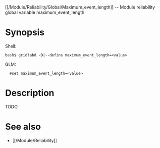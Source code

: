 [[/Module/Reliability/Global/Maximum_event_length]] -- Module reliability global variable maximum_event_length

# Synopsis

Shell:

~~~
bash$ gridlabd -D|--define maximum_event_length=<value>
~~~

GLM:

~~~
  #set maximum_event_length=<value>
~~~

# Description

TODO

# See also

* [[/Module/Reliability]]
